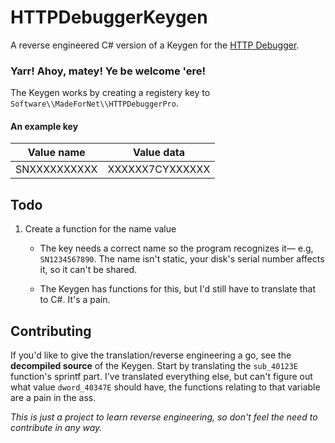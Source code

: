 # HTTPDebuggerKeygen
A reverse engineered C# version of a Keygen for the [HTTP Debugger](https://www.httpdebugger.com/).

### Yarr! Ahoy, matey! Ye be welcome 'ere!

The Keygen works by creating a registery key to `Software\\MadeForNet\\HTTPDebuggerPro`.
#### An example key
| Value name      | Value data |
| ----------- | ----------- |
| SNXXXXXXXXXX     | XXXXXX7CYXXXXXX      |

## Todo

1. Create a function for the name value

    * The key needs a correct name so the program recognizes it— e.g, `SN1234567890`. The name isn't static, your disk's serial number affects it, so it can't be shared.

    * The Keygen has functions for this, but I'd still have to translate that to C#. It's a pain.

## Contributing

If you'd like to give the translation/reverse engineering a go, see the **decompiled source** of the Keygen. Start by translating the `sub_40123E` function's sprintf part. I've translated everything else, but can't figure out what value `dword_40347E` should have, the functions relating to that variable are a pain in the ass.

*This is just a project to learn reverse engineering, so don't feel the need to contribute in any way.*
